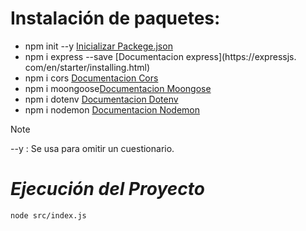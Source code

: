 # **Instalación de paquetes:**
- npm init --y [Inicializar Packege.json](docs/CONTRIBUTING.md)
- npm i express --save [Documentacion express](https://expressjs.
com/en/starter/installing.html)
- npm i cors [Documentacion Cors](https://www.npmjs.com/package/cors)
- npm i moongoose[Documentacion Moongose](https://www.npmjs.com/package/mongoose)
- npm i dotenv [Documentacion Dotenv](https://www.npmjs.com/package/dotenv)
- npm i nodemon [Documentacion Nodemon](https://www.npmjs.com/package/nodemon)


> [!NOTE]
> --y : Se usa para omitir un cuestionario.
# *Ejecución del Proyecto*
    node src/index.js
###